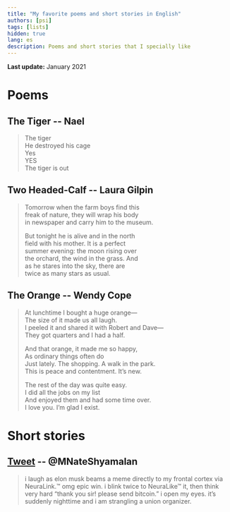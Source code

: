 ```yaml
---
title: "My favorite poems and short stories in English"
authors: [psi]
tags: [lists]
hidden: true
lang: es
description: Poems and short stories that I specially like
---
```


**Last update:** January 2021

# Poems

## The Tiger -- Nael

> The tiger  
> He destroyed his cage  
> Yes  
> YES  
> The tiger is out  

## Two Headed-Calf -- Laura Gilpin

> Tomorrow when the farm boys find this  
> freak of nature, they will wrap his body  
> in newspaper and carry him to the museum.  
>
>
> But tonight he is alive and in the north  
> field with his mother. It is a perfect  
> summer evening: the moon rising over  
> the orchard, the wind in the grass. And  
> as he stares into the sky, there are  
> twice as many stars as usual.  

## The Orange -- Wendy Cope

> At lunchtime I bought a huge orange—  
>The size of it made us all laugh.  
>I peeled it and shared it with Robert and Dave—  
>They got quarters and I had a half.  
>
>And that orange, it made me so happy,  
>As ordinary things often do  
>Just lately. The shopping. A walk in the park.  
>This is peace and contentment. It’s new.  
>
>The rest of the day was quite easy.  
>I did all the jobs on my list  
>And enjoyed them and had some time over.  
>I love you. I’m glad I exist.  

# Short stories

## [Tweet](https://twitter.com/MNateShyamalan/status/1301174922505580544) -- @MNateShyamalan

> i laugh as elon musk beams a meme directly to my frontal cortex via NeuraLink.™ omg epic win. i blink twice to NeuraLike™ it, then think very hard “thank you sir! please send bitcoin.” i open my eyes. it’s suddenly nighttime and i am strangling a union organizer.
